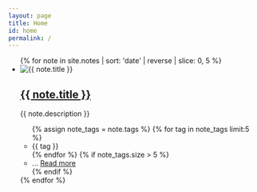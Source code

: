 ```yaml
---
layout: page
title: Home
id: home
permalink: /
---
```

<main class="mw7 center">
    <ul class="list pl0">
      {% for note in site.notes | sort: 'date' | reverse | slice: 0, 5 %}
        <li class="pa3 ba b--black-10 mb3">
          <img src="{{ note.image }}" alt="{{ note.title }}" class="w-100 mb2">
          <h2 class="f3"><a href="{{ note.url }}" class="link blue">{{ note.title }}</a></h2>
          <p class="measure">{{ note.description }}</p>
          <ul class="list pl0 flex flex-wrap">
            {% assign note_tags = note.tags %}
            {% for tag in note_tags limit:5 %}
              <li class="mr2 mb2">{{ tag }}</li>
            {% endfor %}
            {% if note_tags.size > 5 %}
              <li class="mr2 mb2">... <a href="{{ note.url }}" class="link blue">Read more</a></li>
            {% endif %}
          </ul>
        </li>
      {% endfor %}
    </ul>
  </main>
